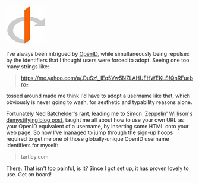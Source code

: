 <!--
.. title: OpenID works!
.. slug: openid-works
.. date: 2008-09-17 19:06:48-05:00
.. tags: Geek,Journal
.. link: 
.. description: 
.. type: text
-->


![](/files/2008/09/openid.jpeg)

I've always been
intrigued by [OpenID](http://openid.net), while simultaneously being
repulsed by the identifiers that I thought users were forced to adopt.
Seeing one too many strings like:

> https://me.yahoo.com/a/.DuSz\_IEq5Vw5NZLAHUFHWEKLSfQnRFuebro-

tossed around made me think I'd have to adopt a username like that,
which obviously is never going to wash, for aesthetic and typability
reasons alone.

Fortunately [Ned Batchelder's
rant](http://nedbatchelder.com/blog/200809/openid_is_too_hard.html),
leading me to [Simon 'Zeppelin' Willison's demystifying blog
post](http://simonwillison.net/2006/Dec/19/openid/), taught me all about
how to use your own URL as your OpenID equivalent of a username, by
inserting some HTML onto your web page. So now I've managed to jump
through the sign-up hoops required to get me one of those
globally-unique OpenID username identifiers for myself:

> tartley.com

There. That isn't too painful, is it? Since I got set up, it has proven
lovely to use. Get on board!